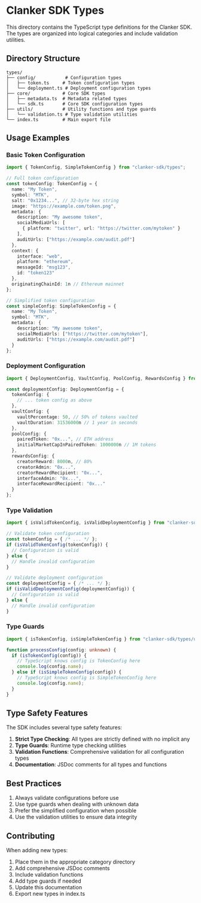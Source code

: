 # Clanker SDK Types

This directory contains the TypeScript type definitions for the Clanker SDK. The types are organized into logical categories and include validation utilities.

## Directory Structure

```
types/
├── config/           # Configuration types
│   ├── token.ts     # Token configuration types
│   └── deployment.ts # Deployment configuration types
├── core/            # Core SDK types
│   ├── metadata.ts  # Metadata related types
│   └── sdk.ts       # Core SDK configuration types
├── utils/           # Utility functions and type guards
│   └── validation.ts # Type validation utilities
└── index.ts         # Main export file
```

## Usage Examples

### Basic Token Configuration

```typescript
import { TokenConfig, SimpleTokenConfig } from "clanker-sdk/types";

// Full token configuration
const tokenConfig: TokenConfig = {
  name: "My Token",
  symbol: "MTK",
  salt: "0x1234...", // 32-byte hex string
  image: "https://example.com/token.png",
  metadata: {
    description: "My awesome token",
    socialMediaUrls: [
      { platform: "twitter", url: "https://twitter.com/mytoken" }
    ],
    auditUrls: ["https://example.com/audit.pdf"]
  },
  context: {
    interface: "web",
    platform: "ethereum",
    messageId: "msg123",
    id: "token123"
  },
  originatingChainId: 1n // Ethereum mainnet
};

// Simplified token configuration
const simpleConfig: SimpleTokenConfig = {
  name: "My Token",
  symbol: "MTK",
  metadata: {
    description: "My awesome token",
    socialMediaUrls: ["https://twitter.com/mytoken"],
    auditUrls: ["https://example.com/audit.pdf"]
  }
};
```

### Deployment Configuration

```typescript
import { DeploymentConfig, VaultConfig, PoolConfig, RewardsConfig } from "clanker-sdk/types";

const deploymentConfig: DeploymentConfig = {
  tokenConfig: {
    // ... token config as above
  },
  vaultConfig: {
    vaultPercentage: 50, // 50% of tokens vaulted
    vaultDuration: 31536000n // 1 year in seconds
  },
  poolConfig: {
    pairedToken: "0x...", // ETH address
    initialMarketCapInPairedToken: 1000000n // 1M tokens
  },
  rewardsConfig: {
    creatorReward: 8000n, // 80%
    creatorAdmin: "0x...",
    creatorRewardRecipient: "0x...",
    interfaceAdmin: "0x...",
    interfaceRewardRecipient: "0x..."
  }
};
```

### Type Validation

```typescript
import { isValidTokenConfig, isValidDeploymentConfig } from "clanker-sdk/types/utils/validation";

// Validate token configuration
const tokenConfig = { /* ... */ };
if (isValidTokenConfig(tokenConfig)) {
  // Configuration is valid
} else {
  // Handle invalid configuration
}

// Validate deployment configuration
const deploymentConfig = { /* ... */ };
if (isValidDeploymentConfig(deploymentConfig)) {
  // Configuration is valid
} else {
  // Handle invalid configuration
}
```

### Type Guards

```typescript
import { isTokenConfig, isSimpleTokenConfig } from "clanker-sdk/types/utils/validation";

function processConfig(config: unknown) {
  if (isTokenConfig(config)) {
    // TypeScript knows config is TokenConfig here
    console.log(config.name);
  } else if (isSimpleTokenConfig(config)) {
    // TypeScript knows config is SimpleTokenConfig here
    console.log(config.name);
  }
}
```

## Type Safety Features

The SDK includes several type safety features:

1. **Strict Type Checking**: All types are strictly defined with no implicit any
2. **Type Guards**: Runtime type checking utilities
3. **Validation Functions**: Comprehensive validation for all configuration types
4. **Documentation**: JSDoc comments for all types and functions

## Best Practices

1. Always validate configurations before use
2. Use type guards when dealing with unknown data
3. Prefer the simplified configuration when possible
4. Use the validation utilities to ensure data integrity

## Contributing

When adding new types:

1. Place them in the appropriate category directory
2. Add comprehensive JSDoc comments
3. Include validation functions
4. Add type guards if needed
5. Update this documentation
6. Export new types in index.ts 